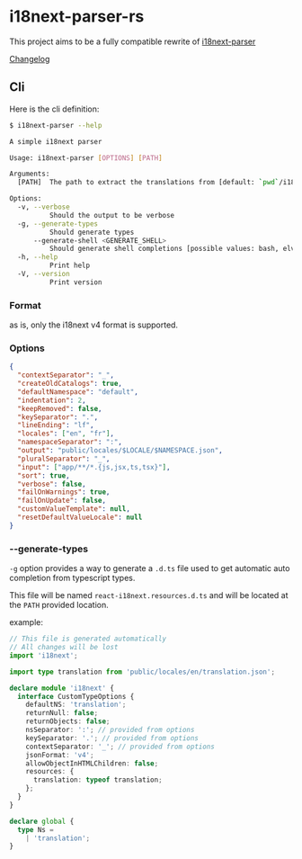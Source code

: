 # i18next-parser-rs

This project aims to be a fully compatible rewrite of [i18next-parser](https://github.com/i18next/i18next-parser)

[Changelog](./CHANGELOG.md)
## Cli
Here is the cli definition:
```bash
$ i18next-parser --help

A simple i18next parser

Usage: i18next-parser [OPTIONS] [PATH]

Arguments:
  [PATH]  The path to extract the translations from [default: `pwd`/i18next-parser-rs]

Options:
  -v, --verbose
          Should the output to be verbose
  -g, --generate-types
          Should generate types
      --generate-shell <GENERATE_SHELL>
          Should generate shell completions [possible values: bash, elvish, fish, powershell, zsh]
  -h, --help
          Print help
  -V, --version
          Print version
```

### Format
as is, only the i18next v4 format is supported.

### Options

```json
{
  "contextSeparator": "_",
  "createOldCatalogs": true,
  "defaultNamespace": "default",
  "indentation": 2,
  "keepRemoved": false,
  "keySeparator": ".",
  "lineEnding": "lf",
  "locales": ["en", "fr"],
  "namespaceSeparator": ":",
  "output": "public/locales/$LOCALE/$NAMESPACE.json",
  "pluralSeparator": "_",
  "input": ["app/**/*.{js,jsx,ts,tsx}"],
  "sort": true,
  "verbose": false,
  "failOnWarnings": true,
  "failOnUpdate": false,
  "customValueTemplate": null,
  "resetDefaultValueLocale": null
}
```

### --generate-types
`-g` option provides a way to generate a `.d.ts` file used to get automatic auto completion from typescript types.

This file will be named `react-i18next.resources.d.ts` and will be located at the `PATH` provided location.


example:
```typescript
// This file is generated automatically
// All changes will be lost
import 'i18next';

import type translation from 'public/locales/en/translation.json';

declare module 'i18next' {
  interface CustomTypeOptions {
    defaultNS: 'translation';
    returnNull: false;
    returnObjects: false;
    nsSeparator: ':'; // provided from options
    keySeparator: '.'; // provided from options
    contextSeparator: '_'; // provided from options
    jsonFormat: 'v4';
    allowObjectInHTMLChildren: false;
    resources: {
      translation: typeof translation;
    };
  }
}

declare global {
  type Ns =
    | 'translation';
}
```
